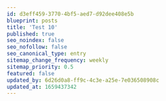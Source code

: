 ```yaml
---
id: d3eff459-3770-4bf5-aed7-d92dee408e5b
blueprint: posts
title: 'Test 10'
published: true
seo_noindex: false
seo_nofollow: false
seo_canonical_type: entry
sitemap_change_frequency: weekly
sitemap_priority: 0.5
featured: false
updated_by: 6d26d0a8-ff9c-4c3e-a25e-7e036508908c
updated_at: 1659437342
---
```

